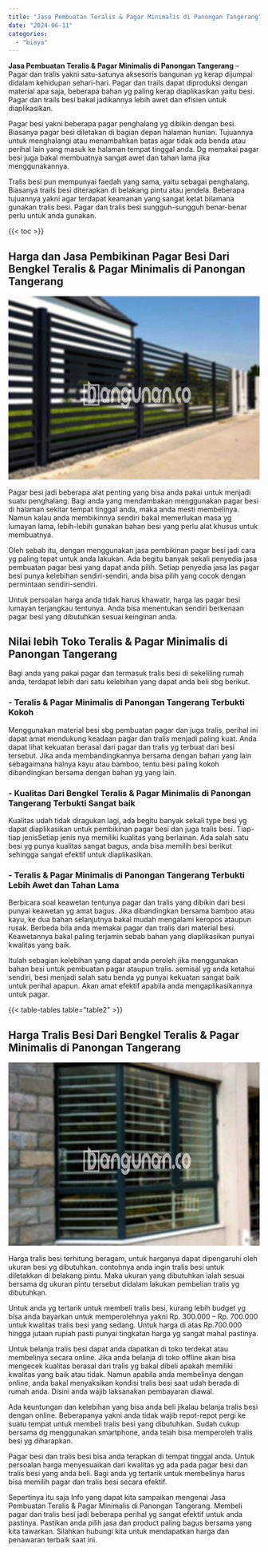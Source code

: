```yaml
---
title: "Jasa Pembuatan Teralis & Pagar Minimalis di Panongan Tangerang"
date: "2024-06-11"
categories: 
  - "biaya"
---
```


**Jasa Pembuatan Teralis & Pagar Minimalis di Panongan Tangerang** – Pagar dan tralis yakni satu-satunya aksesoris bangunan yg kerap dijumpai didalam kehidupan sehari-hari. Pagar dan trails dapat diproduksi dengan material apa saja, beberapa bahan yg paling kerap diaplikasikan yaitu besi. Pagar dan trails besi bakal jadikannya lebih awet dan efisien untuk diaplikasikan.

Pagar besi yakni beberapa pagar penghalang yg dibikin dengan besi. Biasanya pagar besi diletakan di bagian depan halaman hunian. Tujuannya untuk menghalangi atau menambahkan batas agar tidak ada benda atau perihal lain yang masuk ke halaman tempat tinggal anda. Dg memakai pagar besi juga bakal membuatnya sangat awet dan tahan lama jika menggunakannya.

Tralis besi pun mempunyai faedah yang sama, yaitu sebagai penghalang. Biasanya trails besi diterapkan di belakang pintu atau jendela. Beberapa tujuannya yakni agar terdapat keamanan yang sangat ketat bilamana gunakan tralis besi. Pagar dan tralis besi sungguh-sungguh benar-benar perlu untuk anda gunakan.

{{< toc >}}

## Harga dan Jasa Pembikinan Pagar Besi Dari Bengkel Teralis & Pagar Minimalis di Panongan Tangerang

![Jasa Pembuatan Teralis & Pagar Minimalis di Panongan Tangerang](/images/pagar-minimalis-murah-47.png)

Pagar besi jadi beberapa alat penting yang bisa anda pakai untuk menjadi suatu penghalang. Bagi anda yang mendambakan menggunakan pagar besi di halaman sekitar tempat tinggal anda, maka anda mesti membelinya. Namun kalau anda membikinnya sendiri bakal memerlukan masa yg lumayan lama, lebih-lebih gunakan bahan besi yang perlu alat khusus untuk membuatnya.

Oleh sebab itu, dengan menggunakan jasa pembikinan pagar besi jadi cara yg paling tepat untuk anda lakukan. Ada begitu banyak sekali penyedia jasa pembuatan pagar besi yang dapat anda pilih. Setiap penyedia jasa las pagar besi punya kelebihan sendiri-sendiri, anda bisa pilih yang cocok dengan permintaan sendiri-sendiri.

Untuk persoalan harga anda tidak harus khawatir, harga las pagar besi lumayan terjangkau tentunya. Anda bisa menentukan sendiri berkenaan pagar besi yang dibutuhkan sesuai keinginan anda.

## Nilai lebih Toko Teralis & Pagar Minimalis di Panongan Tangerang

Bagi anda yang pakai pagar dan termasuk tralis besi di sekeliling rumah anda, terdapat lebih dari satu kelebihan yang dapat anda beli sbg berikut.

### \- Teralis & Pagar Minimalis di Panongan Tangerang Terbukti Kokoh

Menggunakan material besi sbg pembuatan pagar dan juga tralis, perihal ini dapat amat mendukung keadaan pagar dan tralis menjadi paling kuat. Anda dapat lihat kekuatan berasal dari pagar dan tralis yg terbuat dari besi tersebut. Jika anda membandingkannya bersama dengan bahan yang lain sebagaimana halnya kayu atau bamboo, tentu besi paling kokoh dibandingkan bersama dengan bahan yg yang lain.

### \- Kualitas Dari Bengkel Teralis & Pagar Minimalis di Panongan Tangerang Terbukti Sangat baik

Kualitas udah tidak diragukan lagi, ada begitu banyak sekali type besi yg dapat diaplikasikan untuk pembikinan pagar besi dan juga tralis besi. Tiap-tiap jenisSetiap jenis nya memiliki kualitas yang berlainan. Ada salah satu besi yg punya kualitas sangat bagus, anda bisa memilih besi berikut sehingga sangat efektif untuk diaplikasikan.

### \- Teralis & Pagar Minimalis di Panongan Tangerang Terbukti Lebih Awet dan Tahan Lama

Berbicara soal keawetan tentunya pagar dan tralis yang dibikin dari besi punyai keawetan yg amat bagus. Jika dibandingkan bersama bamboo atau kayu, ke dua bahan selanjutnya bakal mudah mengalami keropos ataupun rusak. Berbeda bila anda memakai pagar dan tralis dari material besi. Keawetannya bakal paling terjamin sebab bahan yang diaplikasikan punyai kwalitas yang baik.

Itulah sebagian kelebihan yang dapat anda peroleh jika menggunakan bahan besi untuk pembuatan pagar ataupun tralis. semisal yg anda ketahui sendiri, besi menjadi salah satu benda yg punyai kekuatan sangat baik untuk perihal apapun. Akan amat efektif apabila anda mengaplikasikannya untuk pagar.

{{< table-tables table="table2" >}}

## Harga Tralis Besi Dari Bengkel Teralis & Pagar Minimalis di Panongan Tangerang

![Jasa Pembuatan Teralis & Pagar Minimalis di Panongan Tangerang](/images/teralis-minimalis-murah-08.png)

Harga tralis besi terhitung beragam, untuk harganya dapat dipengaruhi oleh ukuran besi yg dibutuhkan. contohnya anda ingin tralis besi untuk diletakkan di belakang pintu. Maka ukuran yang dibutuhkan ialah sesuai bersama dg ukuran pintu tersebut didalam lakukan pembelian tralis yg dibutuhkan.

Untuk anda yg tertarik untuk membeli tralis besi, kurang lebih budget yg bisa anda bayarkan untuk memperolehnya yakni Rp. 300.000 – Rp. 700.000 untuk kwalitas tralis besi yang sedang. Untuk harga di atas Rp.700.000 hingga jutaan rupiah pasti punyai tingkatan harga yg sangat mahal pastinya.

Untuk belanja tralis besi dapat anda dapatkan di toko terdekat atau membelinya secara online. Jika anda belanja di toko offline akan bisa mengecek kualitas berasal dari tralis yg bakal dibeli apakah memiliki kwalitas yang baik atau tidak. Namun apabila anda membelinya dengan online, anda bakal menyaksikan kondisi tralis besi saat udah berada di rumah anda. Disini anda wajib laksanakan pembayaran diawal.

Ada keuntungan dan kelebihan yang bisa anda beli jikalau belanja tralis besi dengan online. Beberapanya yakni anda tidak wajib repot-repot pergi ke suatu tempat untuk membeli tralis besi yang dibutuhkan. Sudah cukup bersama dg menggunakan smartphone, anda telah bisa memperoleh tralis besi yg diharapkan.

Pagar besi dan tralis besi bisa anda terapkan di tempat tinggal anda. Untuk persoalan harga menyesuaikan dari kwalitas yg ada pada pagar besi dan tralis besi yang anda beli. Bagi anda yg tertarik untuk membelinya harus bisa memilih pagar dan tralis besi secara efektif.

Sepertinya itu saja Info yang dapat kita sampaikan mengenai Jasa Pembuatan Teralis & Pagar Minimalis di Panongan Tangerang. Membeli pagar dan tralis besi jadi beberapa perihal yg sangat efektif untuk anda pastinya. Pastikan anda pilih jasa dan product paling bagus bersama yang kita tawarkan. Silahkan hubungi kita untuk mendapatkan harga dan penawaran terbaik saat ini.
